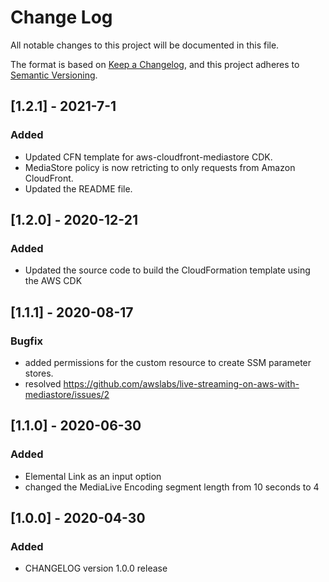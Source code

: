 # Change Log
All notable changes to this project will be documented in this file.

The format is based on [Keep a Changelog](https://keepachangelog.com/en/1.0.0/),
and this project adheres to [Semantic Versioning](https://semver.org/spec/v2.0.0.html).

## [1.2.1] - 2021-7-1
### Added
- Updated CFN template for aws-cloudfront-mediastore CDK. 
- MediaStore policy is now retricting to only requests from Amazon CloudFront.
- Updated the README file.

## [1.2.0] - 2020-12-21
### Added
- Updated the source code to build the CloudFormation template using the AWS CDK 

## [1.1.1] - 2020-08-17
### Bugfix
- added permissions for the custom resource to create SSM parameter stores.
- resolved https://github.com/awslabs/live-streaming-on-aws-with-mediastore/issues/2

## [1.1.0] - 2020-06-30
### Added
- Elemental Link as an input option
- changed the MediaLive Encoding segment length from 10 seconds to 4

## [1.0.0] - 2020-04-30
### Added
- CHANGELOG version 1.0.0 release
